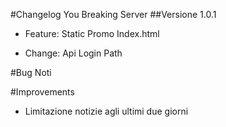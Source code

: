 #Changelog You Breaking Server
##Versione 1.0.1
* Feature: Static Promo Index.html

* Change: Api Login Path

#Bug Noti

#Improvements
* Limitazione notizie agli ultimi due giorni